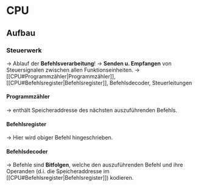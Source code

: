 # CPU
## Aufbau
### Steuerwerk
-> Ablauf der **Befehlsverarbeitung**!
-> **Senden u. Empfangen** von Steuersignalen zwischen allen Funktionseinheiten.
-> [[CPU#Programmzähler|Programmzähler]], [[CPU#Befehlsregister|Befehlsregister]], Befehlsdecoder, Steuerleitungen


#### Programmzähler
-> enthält Speicheraddresse des nächsten auszuführenden Befehls.

#### Befehlsregister
-> Hier wird obiger Befehl hingeschrieben.

#### Befehlsdecoder
-> Befehle sind **Bitfolgen**, welche den auszuführenden Befehl und ihre Operanden (d.i. die Speicheraddresse im [[CPU#Befehlsregister|Befehlsregister]]) kodieren.

